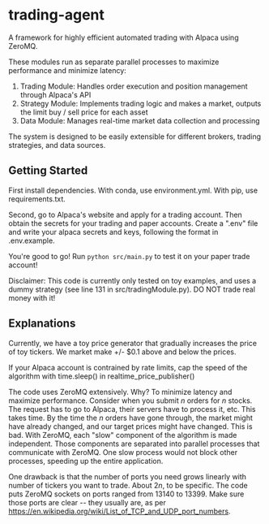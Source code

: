 # trading-agent

A framework for highly efficient automated trading with Alpaca using ZeroMQ.

These modules run as separate parallel processes to maximize performance and minimize latency:

1. Trading Module: Handles order execution and position management through Alpaca's API
2. Strategy Module: Implements trading logic and makes a market, outputs the limit buy / sell price for each asset
3. Data Module: Manages real-time market data collection and processing

The system is designed to be easily extensible for different brokers, trading strategies, and data sources.

## Getting Started

First install dependencies. With conda, use environment.yml. With pip, use requirements.txt.

Second, go to Alpaca's website and apply for a trading account. Then obtain the secrets for your trading and paper accounts. Create a ".env" file and write your alpaca secrets and keys, following the format in .env.example.

You're good to go! Run ```python src/main.py``` to test it on your paper trade account!

Disclaimer: This code is currently only tested on toy examples, and uses a dummy strategy (see line 131 in src/tradingModule.py). DO NOT trade real money with it!

## Explanations

Currently, we have a toy price generator that gradually increases the price of toy tickers.
We market make +/- $0.1 above and below the prices.

If your Alpaca account is contrained by rate limits, cap the speed of the algorithm with time.sleep() in realtime_price_publisher()

The code uses ZeroMQ extensively. Why? To minimize latency and maximize performance.
Consider when you submit $n$ orders for $n$ stocks.
The request has to go to Alpaca, their servers have to process it, etc. This takes time.
By the time the $n$ orders have gone through, the market might have already changed, and our target prices might have changed.
This is bad.
With ZeroMQ, each "slow" component of the algorithm is made independent.
Those components are separated into parallel processes that communicate with ZeroMQ.
One slow process would not block other processes, speeding up the entire application.


One drawback is that the number of ports you need grows linearly with number of tickers you want to trade.
About $2n$, to be specific.
The code puts ZeroMQ sockets on ports ranged from 13140 to 13399. Make sure those ports are clear -- they usually are, as per https://en.wikipedia.org/wiki/List_of_TCP_and_UDP_port_numbers.
